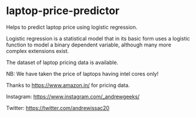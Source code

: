 # laptop-price-predictor
Helps to predict laptop price using logistic regression.

Logistic regression is a statistical model that in its basic form uses a logistic function to model a binary dependent variable, although many more complex extensions exist.

The dataset of laptop pricing data is available.

NB: We have taken the price of laptops having intel cores only!

Thanks to <https://www.amazon.in/> for pricing data.

Instagram: <https://www.instagram.com/_andrewgeeks/>

Twitter: <https://twitter.com/andrewissac20>
